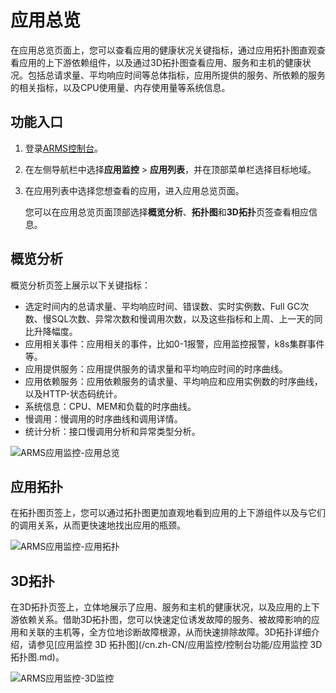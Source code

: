 # 应用总览

在应用总览页面上，您可以查看应用的健康状况关键指标，通过应用拓扑图直观查看应用的上下游依赖组件，以及通过3D拓扑图查看应用、服务和主机的健康状况。包括总请求量、平均响应时间等总体指标，应用所提供的服务、所依赖的服务的相关指标，以及CPU使用量、内存使用量等系统信息。

## 功能入口

1.  登录[ARMS控制台](https://arms.console.aliyun.com/#/home)。
2.  在左侧导航栏中选择**应用监控** \> **应用列表**，并在顶部菜单栏选择目标地域。
3.  在应用列表中选择您想查看的应用，进入应用总览页面。

    您可以在应用总览页面顶部选择**概览分析**、**拓扑图**和**3D拓扑**页签查看相应信息。


## 概览分析

概览分析页签上展示以下关键指标：

-   选定时间内的总请求量、平均响应时间、错误数、实时实例数、Full GC次数、慢SQL次数、异常次数和慢调用次数，以及这些指标和上周、上一天的同比升降幅度。
-   应用相关事件：应用相关的事件，比如0-1报警，应用监控报警，k8s集群事件等。
-   应用提供服务：应用提供服务的请求量和平均响应时间的时序曲线。
-   应用依赖服务：应用依赖服务的请求量、平均响应和应用实例数的时序曲线，以及HTTP-状态码统计。
-   系统信息：CPU、MEM和负载的时序曲线。
-   慢调用：慢调用的时序曲线和调用详情。
-   统计分析：接口慢调用分析和异常类型分析。

![ARMS应用监控-应用总览](https://static-aliyun-doc.oss-accelerate.aliyuncs.com/assets/img/zh-CN/0462216061/p43127.png)

## 应用拓扑

在拓扑图页签上，您可以通过拓扑图更加直观地看到应用的上下游组件以及与它们的调用关系，从而更快速地找出应用的瓶颈。

![ARMS应用监控-应用拓扑](https://static-aliyun-doc.oss-accelerate.aliyuncs.com/assets/img/zh-CN/0462216061/p43129.png)

## 3D拓扑

在3D拓扑页签上，立体地展示了应用、服务和主机的健康状况，以及应用的上下游依赖关系。借助3D拓扑图，您可以快速定位诱发故障的服务、被故障影响的应用和关联的主机等，全方位地诊断故障根源，从而快速排除故障。3D拓扑详细介绍，请参见[应用监控 3D 拓扑图](/cn.zh-CN/应用监控/控制台功能/应用监控 3D 拓扑图.md)。

![ARMS应用监控-3D监控](https://static-aliyun-doc.oss-accelerate.aliyuncs.com/assets/img/zh-CN/5457559951/p46742.png)

